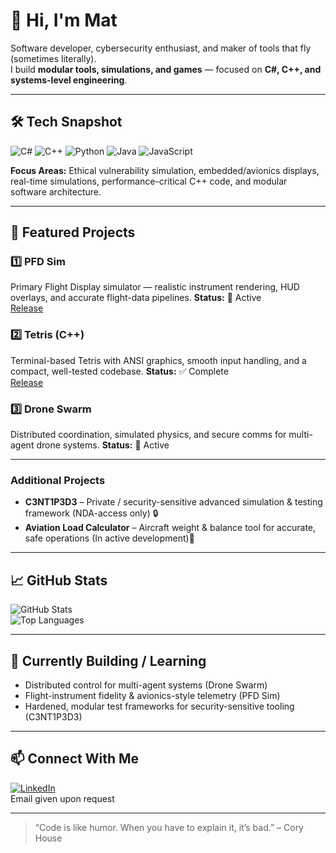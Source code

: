 # 👋 Hi, I'm Mat

Software developer, cybersecurity enthusiast, and maker of tools that fly (sometimes literally).  
I build **modular tools, simulations, and games** — focused on **C#, C++, and systems-level engineering**.  

---

## 🛠️ Tech Snapshot
![C#](https://img.shields.io/badge/C%23-239120?style=for-the-badge&logo=c-sharp&logoColor=white)
![C++](https://img.shields.io/badge/C++-00599C?style=for-the-badge&logo=c%2B%2B&logoColor=white)
![Python](https://img.shields.io/badge/Python-3776AB?style=for-the-badge&logo=python&logoColor=white)
![Java](https://img.shields.io/badge/Java-007396?style=for-the-badge&logo=java&logoColor=white)
![JavaScript](https://img.shields.io/badge/JavaScript-F7DF1E?style=for-the-badge&logo=javascript&logoColor=black)

**Focus Areas:** Ethical vulnerability simulation, embedded/avionics displays, real-time simulations, performance-critical C++ code, and modular software architecture.

---

## 🚀 Featured Projects

### **1️⃣ PFD Sim**  
Primary Flight Display simulator — realistic instrument rendering, HUD overlays, and accurate flight-data pipelines.
**Status:** 🔧 Active  
[Release](https://github.com/n0m4official/Primary-Flight-Display-Simulation/releases/tag/v1.2.0)

### **2️⃣ Tetris (C++)**  
Terminal-based Tetris with ANSI graphics, smooth input handling, and a compact, well-tested codebase.
**Status:** ✅ Complete  
[Release](https://github.com/n0m4official/CPP-Tetris/releases/tag/v1.1.5)

### **3️⃣ Drone Swarm**  
Distributed coordination, simulated physics, and secure comms for multi-agent drone systems. 
**Status:** 🔧 Active  

---

### Additional Projects

- **C3NT1P3D3** – Private / security-sensitive advanced simulation & testing framework (NDA-access only) 🔒  
- **Aviation Load Calculator** – Aircraft weight & balance tool for accurate, safe operations (In active development)🔧

---

## 📈 GitHub Stats

![GitHub Stats](https://github-readme-stats.vercel.app/api?username=n0m4official&show_icons=true&theme=radical)  
![Top Languages](https://github-readme-stats.vercel.app/api/top-langs/?username=n0m4official&layout=compact&theme=radical)

---

## 🌱 Currently Building / Learning
- Distributed control for multi-agent systems (Drone Swarm)  
- Flight-instrument fidelity & avionics-style telemetry (PFD Sim)  
- Hardened, modular test frameworks for security-sensitive tooling (C3NT1P3D3)

---

## 📫 Connect With Me
[![LinkedIn](https://img.shields.io/badge/LinkedIn-Mat-blue?style=for-the-badge&logo=linkedin&logoColor=white)](https://www.linkedin.com/in/mat-dixon-425673257/?trk=opento_sprofile_topcard)      
Email given upon request

---

> “Code is like humor. When you have to explain it, it’s bad.” – Cory House
